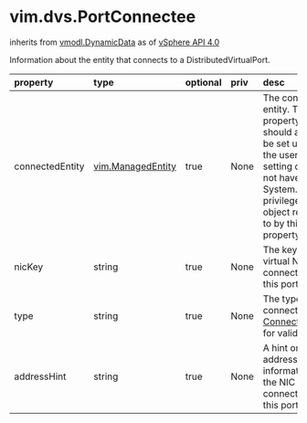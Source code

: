 vim.dvs.PortConnectee
=====================
inherits from [vmodl.DynamicData](docs/vmodl.DynamicData.md)
as of [vSphere API 4.0](vim.version.md#vim.version.version5)


Information about the entity that connects to a DistributedVirtualPort.

| property | type | optional | priv | desc |
|:---------|:-----|:---------|:-----|:-----|
| connectedEntity | [vim.ManagedEntity](vim.ManagedEntity.md "vim.ManagedEntity") | true | None | The connected entity.  This property should always be set unless the user's setting  does not have System.Read privilege on the object referred to  by this property. |
| nicKey | string | true | None | The key of the virtual NIC that connects to this port. |
| type | string | true | None | The type of the connectee.   See <a href="vim.dvs.PortConnectee.ConnecteeType.md">ConnecteeType</a> for valid values. |
| addressHint | string | true | None | A hint on address information of the NIC that connects to this port. |



